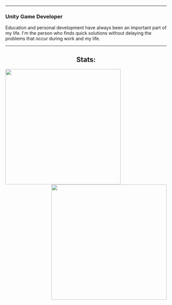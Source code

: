 

----

<h3 align="left" >Unity Game Developer</h3>

<p>Education and personal development have always been an important part of my life. I'm the person who finds quick solutions without delaying the problems that occur during work and my life.
</p>

----

 <h2 align="center">Stats:</h2>
 
<p><img align="left" src="https://github-readme-stats.vercel.app/api/top-langs?username=enes-erenn&show_icons=true&locale=en&layout=compact" width="360px"/></p>
<p>&nbsp;<img align="right" src="https://github-readme-stats.vercel.app/api?username=enes-erenn&show_icons=true&locale=en" width="360px" /></p><br />
<br />
